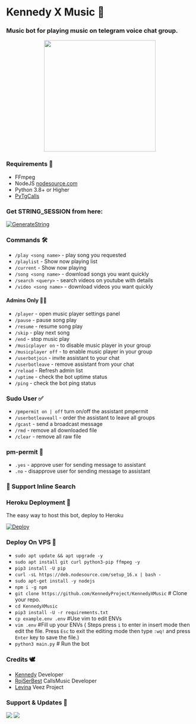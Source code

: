 <h1 align="centre">Kennedy X Music 🎵

### Music bot for playing music on telegram voice chat group.
<p align="center"><a href="https://t.me/KennedyXMusic"><img src="https://telegra.ph/file/634bc96909fc3963d2673.jpg" width="300"></a></p>

<h3>Requirements 📝</h3>

- FFmpeg
- NodeJS [nodesource.com](https://nodesource.com/)
- Python 3.8+ or Higher
- [PyTgCalls](https://github.com/pytgcalls/pytgcalls)

### Get STRING_SESSION from here:

[![GenerateString](https://img.shields.io/badge/repl.it-generateString-yellowgreen)](https://replit.com/@KennedyProject/Ken-String-Session#main.py)


### Commands 🛠

- `/play <song name>` - play song you requested
- `/playlist` - Show now playing list
- `/current` - Show now playing
- `/song <song name>` - download songs you want quickly
- `/search <query>` - search videos on youtube with details
- `/video <song name>` - download videos you want quickly

#### Admins Only 👷‍♂️
- `/player` - open music player settings panel
- `/pause` - pause song play
- `/resume` - resume song play
- `/skip` - play next song
- `/end` - stop music play
- `/musicplayer on` - to disable music player in your group
- `/musicplayer off` - to enable music player in your group
- `/userbotjoin` - invite assistant to your chat
- `/userbotleave` - remove assistant from your chat
- `/reload` - Refresh admin list
- `/uptime` - check the bot uptime status
- `/ping` - check the bot ping status

### Sudo User ✅
- `/pmpermit on | off` turn on/off the assistant pmpermit
- `/userbotleaveall` - order the assistant to leave all groups
- `/gcast` - send a broadcast message
- `/rmd` - remove all downloaded file
- `/clear` - remove all raw file 

### pm-permit 💬
- `.yes` - approve user for sending message to assistant
- `.no` - disapprove user for sending message to assistant

### 🔎 Support Inline Search

### Heroku Deployment 💜
The easy way to host this bot, deploy to Heroku

[![Deploy](https://www.herokucdn.com/deploy/button.svg)](https://heroku.com/deploy?template=https://github.com/KennedyProject/KennedyXMusic)

### Deploy On VPS 💙

- `sudo apt update && apt upgrade -y`
- `sudo apt install git curl python3-pip ffmpeg -y`
- `pip3 install -U pip`
- `curl -sL https://deb.nodesource.com/setup_16.x | bash -`
- `sudo apt-get install -y nodejs`
- `npm i -g npm`
- `git clone https://github.com/KennedyProject/KennedyXMusic` # Clone your repo.
- `cd KennedyXMusic`
- `pip3 install -U -r requirements.txt`
- `cp example.env .env` #Use vim to edit ENVs
- `vim .env` #Fill up your ENVs ( Steps press `i` to enter in insert mode then edit the file. Press `Esc` to exit the editing mode then type `:wq!` and press `Enter` key to save the file.)
- `python3 main.py` # Run the bot

### Credits 🕊️
- [Kennedy](https://github.com/KennedyProject) Developer
- [RojSerBest](https://github.com/rojserbest) CallsMusic Developer
- [Levina](https://github.com/levina-lab) Veez Project

### Support & Updates 🛵
<a href="https://t.me/kenbotsupport"><img src="https://img.shields.io/badge/Join-Group%20Support-red.svg?style=for-the-badge&logo=Telegram"></a> <a href="https://t.me/KennedyProject"><img src="https://img.shields.io/badge/Join-Updates%20Channel-white.svg?style=for-the-badge&logo=Telegram"></a>
